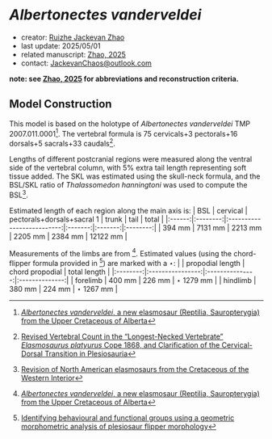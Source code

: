 # *Albertonectes vanderveldei*

- creator: [Ruizhe Jackevan Zhao](https://orcid.org/0009-0001-4869-3008) 
- last update: 2025/05/01
- related manuscript: [Zhao, 2025](https://doi.org/10.1101/2024.02.15.578844)
- contact: JackevanChaos@outlook.com

**note: see [Zhao, 2025](https://doi.org/10.1101/2024.02.15.578844) for abbreviations and reconstruction criteria.**
## Model Construction
This model is based on the holotype of *Albertonectes vanderveldei* TMP 2007.011.0001[^1].
The vertebral formula is 75 cervicals+3 pectorals+16 dorsals+5 sacrals+33 caudals[^2].

Lengths of different postcranial regions were measured along the ventral side of the vertebral column,
with 5% extra tail length representing soft tissue added. The SKL was estimated using the skull-neck formula,
and the BSL/SKL ratio of *Thalassomedon hanningtoni* was used to compute the BSL[^3]. 

Estimated length of each region along the main axis is:
| BSL    | cervical | pectorals+dorsals+sacral 1 | trunk   | tail    | total    |
|:------:|:--------:|:--------------------------:|:-------:|:-------:|:--------:|
| 394 mm | 7131 mm  | 2213 mm                    | 2205 mm | 2384 mm | 12122 mm |

Measurements of the limbs are from [^1]. Estimated values (using the chord-flipper formula provided in [^4]) are marked with a $\star$:
|          | propodial length | chord propodial | total length   |
|:--------:|:----------------:|:---------------:|:--------------:|
| forelimb | 400 mm           | 226 mm          | $\star$ 1279 mm |
| hindlimb | 380 mm           | 224 mm          | $\star$ 1267 mm |


[^1]: [*Albertonectes vanderveldei*, a new elasmosaur (Reptilia, Sauropterygia) from the Upper Cretaceous of Alberta](https://doi.org/10.1080/02724634.2012.658124)
[^2]: [Revised Vertebral Count in the “Longest-Necked Vertebrate” *Elasmosaurus platyurus* Cope 1868, and Clarification of the Cervical-Dorsal Transition in Plesiosauria](https://doi.org/10.1371/journal.pone.0070877)
[^3]: [Revision of North American elasmosaurs from the Cretaceous of the Western Interior](https://www.researchgate.net/publication/40662805_Revision_of_North_American_elasmosaurs_from_the_Cretaceous_of_the_Western_Interior)
[^4]: [Identifying behavioural and functional groups using a geometric morphometric analysis of plesiosaur flipper morphology](https://research.manchester.ac.uk/en/studentTheses/identifying-behavioural-and-functional-groups-using-a-geometric-m)
